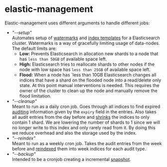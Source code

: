 # elastic-management

Elastic-management uses different arguments to handle different jobs:

- *"--setup"*  
   Automates setup of [watermarks](https://www.elastic.co/guide/en/elasticsearch/reference/6.4/disk-allocator.html) 
   and [index templates](https://www.elastic.co/guide/en/elasticsearch/reference/current/indices-templates.html) 
   for a Elasticsearch cluster.
   Watermarks is a way of gracefully limiting usage of data-nodes. The default limits are:
   * **Low:** Prevents Elasticsearch in allocation new shards to a node that has `less than 50GB` 
   of available space left.
   * **High:** Elasticsearch tries to reallocate shards to other nodes if the node with low space has 
   `less than 25GB` of available space left.
   * **Flood:** When a node has `less than 10GB Elasticsearch changes all indices that have a shard on the flooded node into a 
   read/delete only state. At this point manual interventions is needed. 
   This requires the owner of the cluster to clean up the node and manually remove the flood limitation.
- *"--cleanup"*  
   Meant to run as a daily cron job. Goes through all indices to find expired [auditing](../service-common/wiki/auditing.md) 
   information given by the `expiry` field in the entries. Also takes all audit entries from the day before and 
   [shrinks](https://www.elastic.co/guide/en/elasticsearch/reference/master/indices-shrink-index.html)
   the indices to only contain 1 shard. We are lowering the number of shards to 1
   since we will no longer write to this index and only rarely read from it. By doing this we reduce 
   overhead and also the storage used by the index.
- *"--reindex"*  
   Meant to run as a weekly cron job. Takes the audit entries from the week before and 
   [reindexed](https://www.elastic.co/guide/en/elasticsearch/reference/current/docs-reindex.html)
   them into week indices for each audit type.
- *"--backup"*  
   Intended to be a cronjob creating a incremental 
   [snapshot](https://www.elastic.co/guide/en/elasticsearch/reference/current/modules-snapshots.html).
